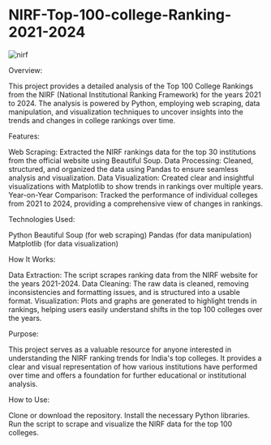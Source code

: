 # NIRF-Top-100-college-Ranking-2021-2024
![nirf](https://github.com/user-attachments/assets/b2c0ad3f-4b31-495e-a86a-42ce89495582)

Overview:

This project provides a detailed analysis of the Top 100 College Rankings from the NIRF (National Institutional Ranking Framework) for the years 2021 to 2024. The analysis is powered by Python, employing web scraping, data manipulation, and visualization techniques to uncover insights into the trends and changes in college rankings over time.

Features:

Web Scraping: Extracted the NIRF rankings data for the top 30 institutions from the official website using Beautiful Soup.
Data Processing: Cleaned, structured, and organized the data using Pandas to ensure seamless analysis and visualization.
Data Visualization: Created clear and insightful visualizations with Matplotlib to show trends in rankings over multiple years.
Year-on-Year Comparison: Tracked the performance of individual colleges from 2021 to 2024, providing a comprehensive view of changes in rankings.

Technologies Used:

Python
Beautiful Soup (for web scraping)
Pandas (for data manipulation)
Matplotlib (for data visualization)

How It Works:

Data Extraction: The script scrapes ranking data from the NIRF website for the years 2021-2024.
Data Cleaning: The raw data is cleaned, removing inconsistencies and formatting issues, and is structured into a usable format.
Visualization: Plots and graphs are generated to highlight trends in rankings, helping users easily understand shifts in the top 100 colleges over the years.

Purpose:

This project serves as a valuable resource for anyone interested in understanding the NIRF ranking trends for India's top colleges. It provides a clear and visual representation of how various institutions have performed over time and offers a foundation for further educational or institutional analysis.

How to Use:

Clone or download the repository.
Install the necessary Python libraries.
Run the script to scrape and visualize the NIRF data for the top 100 colleges.
